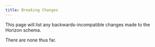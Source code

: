 ```yaml
---
title: Breaking Changes
---
```


This page will list any backwards-incompatible changes made to the Horizon schema. 

There are none thus far.
